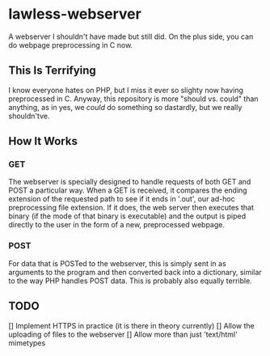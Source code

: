 # lawless-webserver
A webserver I shouldn't have made but still did. On the plus side, you can do webpage preprocessing in C now.
## This Is Terrifying
I know everyone hates on PHP, but I miss it ever so slighty now having preprocessed in C. Anyway, this repository is more
"should vs. could" than anything, as in yes, we *could* do something so dastardly, but we really shouldn'tve.

## How It Works
### GET
The webserver is specially designed to handle requests of both GET and POST a particular way. When a GET is received, it compares 
the ending extension of the requested path to see if it ends in '.out', our ad-hoc preprocessing file extension. If it does, the
web server then executes that binary (if the mode of that binary is executable) and the output is piped directly to the user in 
the form of a new, preprocessed webpage.
### POST
For data that is POSTed to the webserver, this is simply sent in as arguments to the program and then converted back into a 
dictionary, similar to the way PHP handles POST data. This is probably also equally terrible.

## TODO

[] Implement HTTPS in practice (it is there in theory currently)
[] Allow the uploading of files to the webserver
[] Allow more than just 'text/html' mimetypes
